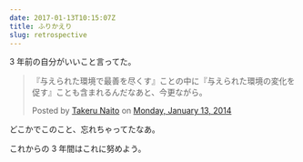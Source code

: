 ```yaml
---
date: 2017-01-13T10:15:07Z
title: ふりかえり
slug: retrospective
---
```


3 年前の自分がいいこと言ってた。

<div class="fb-post" data-href="https://www.facebook.com/takeru/posts/10203109646004127" data-width="500" data-show-text="true"><blockquote cite="https://www.facebook.com/takeru/posts/10203109646004127" class="fb-xfbml-parse-ignore"><p>&#x300e;&#x4e0e;&#x3048;&#x3089;&#x308c;&#x305f;&#x74b0;&#x5883;&#x3067;&#x6700;&#x5584;&#x3092;&#x5c3d;&#x304f;&#x3059;&#x300f;&#x3053;&#x3068;&#x306e;&#x4e2d;&#x306b;&#x300e;&#x4e0e;&#x3048;&#x3089;&#x308c;&#x305f;&#x74b0;&#x5883;&#x306e;&#x5909;&#x5316;&#x3092;&#x4fc3;&#x3059;&#x300f;&#x3053;&#x3068;&#x3082;&#x542b;&#x307e;&#x308c;&#x308b;&#x3093;&#x3060;&#x306a;&#x3042;&#x3068;&#x3001;&#x4eca;&#x66f4;&#x306a;&#x304c;&#x3089;&#x3002;</p>Posted by <a href="#" role="button">Takeru Naito</a> on&nbsp;<a href="https://www.facebook.com/takeru/posts/10203109646004127">Monday, January 13, 2014</a></blockquote></div>

どこかでこのこと、忘れちゃってたなあ。

これからの 3 年間はこれに努めよう。
